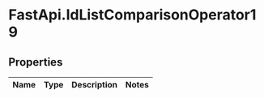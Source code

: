 # FastApi.IdListComparisonOperator19

## Properties
Name | Type | Description | Notes
------------ | ------------- | ------------- | -------------
